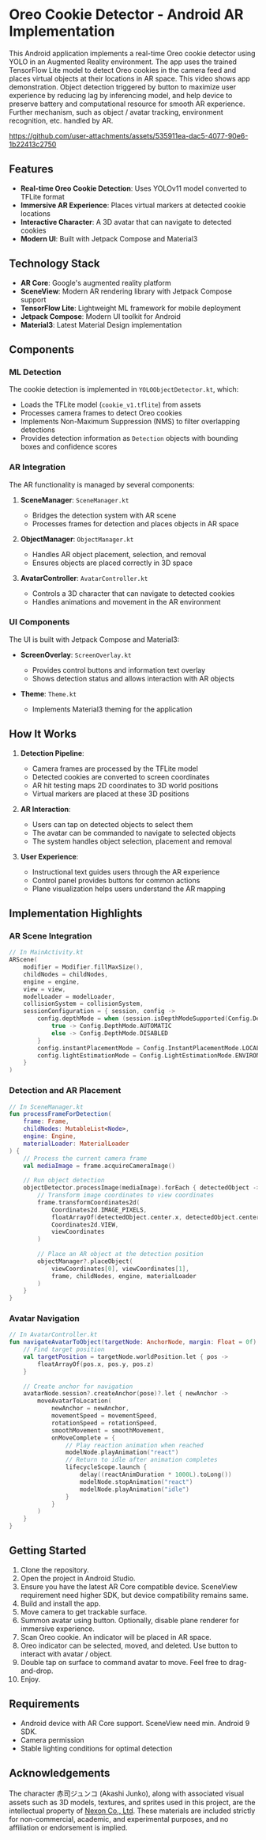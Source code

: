 # Oreo Cookie Detector - Android AR Implementation

This Android application implements a real-time Oreo cookie detector using YOLO in an Augmented Reality environment. The app uses the trained TensorFlow Lite model to detect Oreo cookies in the camera feed and places virtual objects at their locations in AR space. This video shows app demonstration. Object detection triggered by button to maximize user experience by reducing lag by inferencing model, and help device to preserve battery and computational resource for smooth AR experience. Further mechanism, such as object / avatar tracking, environment recognition, etc. handled by AR.



https://github.com/user-attachments/assets/535911ea-dac5-4077-90e6-1b22413c2750



## Features

- **Real-time Oreo Cookie Detection**: Uses YOLOv11 model converted to TFLite format
- **Immersive AR Experience**: Places virtual markers at detected cookie locations
- **Interactive Character**: A 3D avatar that can navigate to detected cookies
- **Modern UI**: Built with Jetpack Compose and Material3

## Technology Stack

- **AR Core**: Google's augmented reality platform
- **SceneView**: Modern AR rendering library with Jetpack Compose support
- **TensorFlow Lite**: Lightweight ML framework for mobile deployment
- **Jetpack Compose**: Modern UI toolkit for Android
- **Material3**: Latest Material Design implementation

## Components

### ML Detection

The cookie detection is implemented in `YOLOObjectDetector.kt`, which:

- Loads the TFLite model (`cookie_v1.tflite`) from assets
- Processes camera frames to detect Oreo cookies
- Implements Non-Maximum Suppression (NMS) to filter overlapping detections
- Provides detection information as `Detection` objects with bounding boxes and confidence scores

### AR Integration

The AR functionality is managed by several components:

1. **SceneManager**: `SceneManager.kt`
   - Bridges the detection system with AR scene
   - Processes frames for detection and places objects in AR space

2. **ObjectManager**: `ObjectManager.kt`
   - Handles AR object placement, selection, and removal
   - Ensures objects are placed correctly in 3D space

3. **AvatarController**: `AvatarController.kt`
   - Controls a 3D character that can navigate to detected cookies
   - Handles animations and movement in the AR environment

### UI Components

The UI is built with Jetpack Compose and Material3:

- **ScreenOverlay**: `ScreenOverlay.kt`
  - Provides control buttons and information text overlay
  - Shows detection status and allows interaction with AR objects

- **Theme**: `Theme.kt`
  - Implements Material3 theming for the application

## How It Works

1. **Detection Pipeline**:
   - Camera frames are processed by the TFLite model
   - Detected cookies are converted to screen coordinates
   - AR hit testing maps 2D coordinates to 3D world positions
   - Virtual markers are placed at these 3D positions

2. **AR Interaction**:
   - Users can tap on detected objects to select them
   - The avatar can be commanded to navigate to selected objects
   - The system handles object selection, placement and removal

3. **User Experience**:
   - Instructional text guides users through the AR experience
   - Control panel provides buttons for common actions
   - Plane visualization helps users understand the AR mapping

## Implementation Highlights

### AR Scene Integration

```kotlin
// In MainActivity.kt
ARScene(
    modifier = Modifier.fillMaxSize(),
    childNodes = childNodes,
    engine = engine,
    view = view,
    modelLoader = modelLoader,
    collisionSystem = collisionSystem,
    sessionConfiguration = { session, config ->
        config.depthMode = when (session.isDepthModeSupported(Config.DepthMode.AUTOMATIC)) {
            true -> Config.DepthMode.AUTOMATIC
            else -> Config.DepthMode.DISABLED
        }
        config.instantPlacementMode = Config.InstantPlacementMode.LOCAL_Y_UP
        config.lightEstimationMode = Config.LightEstimationMode.ENVIRONMENTAL_HDR
    }
)
```

### Detection and AR Placement

```kotlin
// In SceneManager.kt
fun processFrameForDetection(
    frame: Frame,
    childNodes: MutableList<Node>,
    engine: Engine,
    materialLoader: MaterialLoader
) {
    // Process the current camera frame
    val mediaImage = frame.acquireCameraImage()
    
    // Run object detection
    objectDetector.processImage(mediaImage).forEach { detectedObject ->
        // Transform image coordinates to view coordinates
        frame.transformCoordinates2d(
            Coordinates2d.IMAGE_PIXELS,
            floatArrayOf(detectedObject.center.x, detectedObject.center.y),
            Coordinates2d.VIEW,
            viewCoordinates
        )
        
        // Place an AR object at the detection position
        objectManager?.placeObject(
            viewCoordinates[0], viewCoordinates[1], 
            frame, childNodes, engine, materialLoader
        )
    }
}
```

### Avatar Navigation

```kotlin
// In AvatarController.kt
fun navigateAvatarToObject(targetNode: AnchorNode, margin: Float = 0f) {
    // Find target position
    val targetPosition = targetNode.worldPosition.let { pos ->
        floatArrayOf(pos.x, pos.y, pos.z)
    }
    
    // Create anchor for navigation
    avatarNode.session?.createAnchor(pose)?.let { newAnchor ->
        moveAvatarToLocation(
            newAnchor = newAnchor,
            movementSpeed = movementSpeed,
            rotationSpeed = rotationSpeed,
            smoothMovement = smoothMovement,
            onMoveComplete = {
                // Play reaction animation when reached
                modelNode.playAnimation("react")
                // Return to idle after animation completes
                lifecycleScope.launch {
                    delay((reactAnimDuration * 1000L).toLong())
                    modelNode.stopAnimation("react")
                    modelNode.playAnimation("idle")
                }
            }
        )
    }
}
```

## Getting Started

1. Clone the repository.
2. Open the project in Android Studio.
3. Ensure you have the latest AR Core compatible device. SceneView requirement need higher SDK, but device compatibility remains same.
4. Build and install the app.
5. Move camera to get trackable surface.
6. Summon avatar using button. Optionally, disable plane renderer for immersive experience.
7. Scan Oreo cookie. An indicator will be placed in AR space.
8. Oreo indicator can be selected, moved, and deleted. Use button to interact with avatar / object.
9. Double tap on surface to command avatar to move. Feel free to drag-and-drop.
10. Enjoy.

## Requirements

- Android device with AR Core support. SceneView need min. Android 9 SDK.
- Camera permission
- Stable lighting conditions for optimal detection

## Acknowledgements

The character 赤司ジュンコ (Akashi Junko), along with associated visual assets such as 3D models, textures, and sprites used in this project, are the intellectual property of [Nexon Co., Ltd](https://www.nexon.com/). These materials are included strictly for non-commercial, academic, and experimental purposes, and no affiliation or endorsement is implied.
